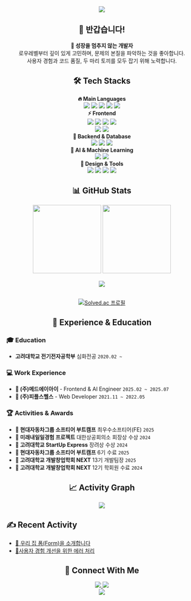 <div align="center">
    <img src="https://capsule-render.vercel.app/api?type=waving&color=0:4FACFE,100:00F2FE&height=220&text=Hello!%20I'm%20Joon&animation=twinkling&fontColor=ffffff&fontSize=50&fontAlignY=35&desc=Frontend-Developer%20%7C%20Problem%20Solver&descAlignY=55&descSize=18" />
</div>

<div align="center"> 
    <h2>👋 반갑습니다!</h2>
    <p>
        <strong>🚀 성장을 멈추지 않는 개발자</strong><br/>
        로우레벨부터 깊이 있게 고민하며, 문제의 본질을 파악하는 것을 좋아합니다.<br/>
        사용자 경험과 코드 품질, 두 마리 토끼를 모두 잡기 위해 노력합니다.
    </p>
</div>

<div align="center">
    <h2>🛠️ Tech Stacks</h2>
    <b>🔥 Main Languages</b>
    <br/>
<img src="https://img.shields.io/badge/JavaScript-F7DF1E?style=for-the-badge&logo=JavaScript&logoColor=black">
<img src="https://img.shields.io/badge/TypeScript-3178C6?style=for-the-badge&logo=TypeScript&logoColor=white">
<img src="https://img.shields.io/badge/Python-3776AB?style=for-the-badge&logo=Python&logoColor=white">
<img src="https://img.shields.io/badge/C-A8B9CC?style=for-the-badge&logo=C&logoColor=white">
<img src="https://img.shields.io/badge/MATLAB-0076A8?style=for-the-badge&logo=Mathworks&logoColor=white">
<br/>
    <b>⚡ Frontend</b>
    <br/>
    <img src="https://img.shields.io/badge/React-61DAFB?style=for-the-badge&logo=React&logoColor=black">
    <img src="https://img.shields.io/badge/Next.js-000000?style=for-the-badge&logo=Next.js&logoColor=white">
    <img src="https://img.shields.io/badge/TanStack_Query-FF4154?style=for-the-badge&logo=ReactQuery&logoColor=white">
    <img src="https://img.shields.io/badge/Tailwind_CSS-06B6D4?style=for-the-badge&logo=TailwindCSS&logoColor=white"><br/>
    <img src="https://img.shields.io/badge/Vite-646CFF?style=for-the-badge&logo=Vite&logoColor=white">
    <img src="https://img.shields.io/badge/OpenAPI-6BA539?style=for-the-badge&logo=OpenAPIInitiative&logoColor=white"><br/>
    <b>🔧 Backend & Database</b>
    <br/>
    <img src="https://img.shields.io/badge/Django-092E20?style=for-the-badge&logo=Django&logoColor=white">
    <img src="https://img.shields.io/badge/Node.js-339933?style=for-the-badge&logo=Node.js&logoColor=white">
    <img src="https://img.shields.io/badge/PostgreSQL-336791?style=for-the-badge&logo=PostgreSQL&logoColor=white"><br/>
     <b>🤖 AI & Machine Learning</b>
     <br/>
     <img src="https://img.shields.io/badge/PyTorch-EE4C2C?style=for-the-badge&logo=PyTorch&logoColor=white">
     <img src="https://img.shields.io/badge/nnU--Net-FF6B6B?style=for-the-badge&logo=data:image/svg+xml;base64,PHN2ZyB3aWR0aD0iMjQiIGhlaWdodD0iMjQiIHZpZXdCb3g9IjAgMCAyNCAyNCIgZmlsbD0ibm9uZSIgeG1sbnM9Imh0dHA6Ly93d3cudzMub3JnLzIwMDAvc3ZnIj4KPHBhdGggZD0iTTEyIDJMMjIgMTJMMTIgMjJMMiAxMkwxMiAyWiIgZmlsbD0iY3VycmVudENvbG9yIi8+Cjwvc3ZnPgo=&logoColor=white"><br/>
    <b>🎨 Design & Tools</b>
    <br/>
    <img src="https://img.shields.io/badge/Figma-F24E1E?style=for-the-badge&logo=Figma&logoColor=white">
    <img src="https://img.shields.io/badge/ESLint-4B32C3?style=for-the-badge&logo=ESLint&logoColor=white">
    <img src="https://img.shields.io/badge/Prettier-F7B93E?style=for-the-badge&logo=Prettier&logoColor=black">
    <img src="https://img.shields.io/badge/Git-F05032?style=for-the-badge&logo=Git&logoColor=white">
</div>

<div align="center">
    <h2>📊 GitHub Stats</h2>
    <div>
        <img height="180em" src="https://github-readme-stats.vercel.app/api?username=yjbae3974&show_icons=true&theme=gradient&include_all_commits=true&count_private=true&hide_border=true&bg_color=0d1117&title_color=58a6ff&text_color=c9d1d9&icon_color=79c0ff"/>
        <img height="180em" src="https://github-readme-stats.vercel.app/api/top-langs/?username=yjbae3974&layout=compact&theme=gradient&hide_border=true&bg_color=0d1117&title_color=58a6ff&text_color=c9d1d9"/>
    </div>
    <br/>
    <div>
        <img src="https://github-readme-streak-stats.herokuapp.com/?user=yjbae3974&theme=dark&hide_border=true&background=0d1117&stroke=58a6ff&ring=79c0ff&fire=58a6ff&currStreakLabel=c9d1d9"/>
    </div>
    <br/>
  
  
  [![Solved.ac 프로필](http://mazassumnida.wtf/api/generate_badge?boj=brianbae6)](https://solved.ac/brianbae6)
</div>

<div align="center">
    <h2>💼 Experience & Education</h2>
</div>

### 🎓 Education
- **고려대학교 전기전자공학부** 심화전공 `2020.02 ~`

### 💻 Work Experience
- **🏥 (주)메드에이아이** - Frontend & AI Engineer `2025.02 ~ 2025.07`
- **💊 (주)피플스헬스** - Web Developer `2021.11 ~ 2022.05`

### 🏆 Activities & Awards
- **🥇 현대자동차그룹 소프티어 부트캠프** 최우수소프티어(FE) `2025`
- **🥇 미래내일일경험 프로젝트** 대한상공회의소 회장상 수상 `2024`
- **🥇 고려대학교 StartUp Express** 장려상 수상 `2024`
- **🎯 현대자동차그룹 소프티어 부트캠프** 6기 수료 `2025`
- **👥 고려대학교 개발창업학회 NEXT** 13기 개발팀장 `2025`
- **🌱 고려대학교 개발창업학회 NEXT** 12기 학회원 수료 `2024`


<div align="center">
    <h2>📈 Activity Graph</h2>
    <img src="https://github-readme-activity-graph.vercel.app/graph?username=yjbae3974&theme=github-compact&hide_border=true&bg_color=0d1117&color=58a6ff&line=79c0ff&point=58a6ff"/>
</div>

## ✍️ Recent Activity
- [🏡 우리 집 폼(Form)을 소개합니다](https://github.com/softeerbootcamp-6th/Team4-PopoPony/wiki/%F0%9F%8F%A1-%EC%9A%B0%EB%A6%AC-%EC%A7%91-%ED%8F%BC(Form)%EC%9D%84-%EC%86%8C%EA%B0%9C%ED%95%A9%EB%8B%88%EB%8B%A4)
- [🙌사용자 경험 개선을 위한 에러 처리](https://github.com/softeerbootcamp-6th/Team4-PopoPony/wiki/%F0%9F%99%8C%EC%82%AC%EC%9A%A9%EC%9E%90-%EA%B2%BD%ED%97%98-%EA%B0%9C%EC%84%A0%EC%9D%84-%EC%9C%84%ED%95%9C-%EC%97%90%EB%9F%AC-%EC%B2%98%EB%A6%AC)


<div align="center">
    <h2>🤝 Connect With Me</h2>
    <a href="mailto:brianbae6@gmail.com">
        <img src="https://img.shields.io/badge/Gmail-EA4335?style=for-the-badge&logo=Gmail&logoColor=white"/>
    </a>
    <a href="[https://linkedin.com/in/yourprofile](https://www.linkedin.com/in/%EC%97%B0%EC%A4%80-%EB%B0%B0-41a1b1311/)">
        <img src="https://img.shields.io/badge/LinkedIn-0A66C2?style=for-the-badge&logo=LinkedIn&logoColor=white"/>
    </a>
</div>

<div align="center">
    <img src="https://capsule-render.vercel.app/api?type=waving&color=0:4FACFE,100:00F2FE&height=120&section=footer"/>
</div>
